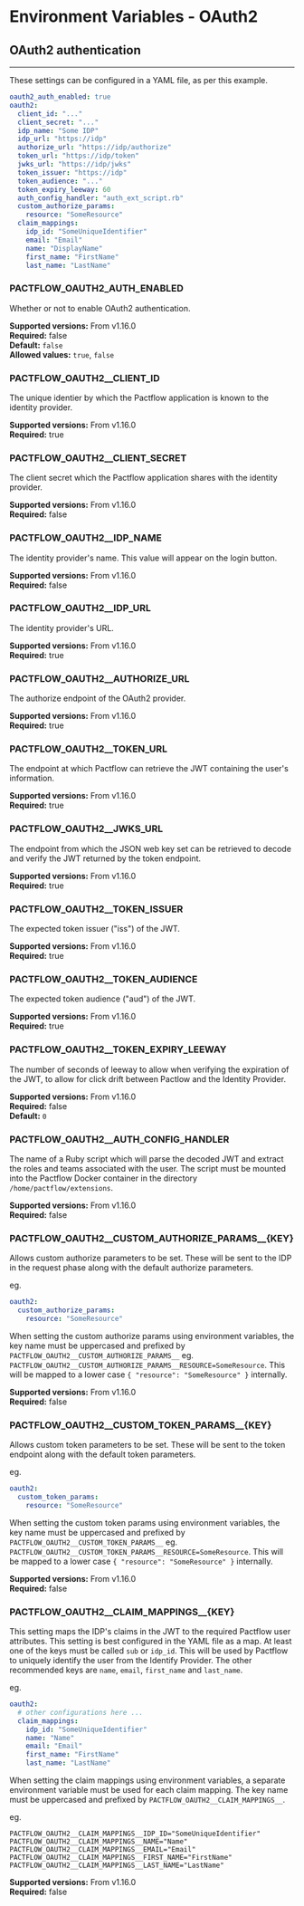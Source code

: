 # Environment Variables - OAuth2 

<head>
  <meta name="robots" content="noindex"/>
</head>

## OAuth2 authentication

<hr/>
These settings can be configured in a YAML file, as per this example.

```yaml
oauth2_auth_enabled: true
oauth2:
  client_id: "..."
  client_secret: "..."
  idp_name: "Some IDP"
  idp_url: "https://idp"
  authorize_url: "https://idp/authorize"
  token_url: "https://idp/token"
  jwks_url: "https://idp/jwks"
  token_issuer: "https://idp"
  token_audience: "..."
  token_expiry_leeway: 60
  auth_config_handler: "auth_ext_script.rb"
  custom_authorize_params:
    resource: "SomeResource"
  claim_mappings:
    idp_id: "SomeUniqueIdentifier"
    email: "Email"
    name: "DisplayName"
    first_name: "FirstName"
    last_name: "LastName"
```


### PACTFLOW_OAUTH2_AUTH_ENABLED

Whether or not to enable OAuth2 authentication.

**Supported versions:** From v1.16.0<br/>
**Required:** false<br/>
**Default:** `false`<br/>
**Allowed values:** `true`, `false`<br/>

### PACTFLOW_OAUTH2\_\_CLIENT_ID

The unique identier by which the Pactflow application is known to the identity provider.

**Supported versions:** From v1.16.0<br/>
**Required:** true<br/>

### PACTFLOW_OAUTH2\_\_CLIENT_SECRET

The client secret which the Pactflow application shares with the identity provider.

**Supported versions:** From v1.16.0<br/>
**Required:** false<br/>

### PACTFLOW_OAUTH2\_\_IDP_NAME

The identity provider's name. This value will appear on the login button.

**Supported versions:** From v1.16.0<br/>
**Required:** false<br/>

### PACTFLOW_OAUTH2\_\_IDP_URL

The identity provider's URL.

**Supported versions:** From v1.16.0<br/>
**Required:** true<br/>

### PACTFLOW_OAUTH2\_\_AUTHORIZE_URL

The authorize endpoint of the OAuth2 provider.

**Supported versions:** From v1.16.0<br/>
**Required:** true<br/>

### PACTFLOW_OAUTH2\_\_TOKEN_URL

The endpoint at which Pactflow can retrieve the JWT containing the user's information.

**Supported versions:** From v1.16.0<br/>
**Required:** true<br/>

### PACTFLOW_OAUTH2\_\_JWKS_URL

The endpoint from which the JSON web key set can be retrieved to decode and verify the JWT returned by the token endpoint.

**Supported versions:** From v1.16.0<br/>
**Required:** true<br/>

### PACTFLOW_OAUTH2\_\_TOKEN_ISSUER

The expected token issuer ("iss") of the JWT.

**Supported versions:** From v1.16.0<br/>
**Required:** true<br/>

### PACTFLOW_OAUTH2\_\_TOKEN_AUDIENCE

The expected token audience ("aud") of the JWT.

**Supported versions:** From v1.16.0<br/>
**Required:** true<br/>

### PACTFLOW_OAUTH2\_\_TOKEN_EXPIRY_LEEWAY

The number of seconds of leeway to allow when verifying the expiration of the JWT, to allow for click drift between Pactlow and the Identity Provider.

**Supported versions:** From v1.16.0<br/>
**Required:** false<br/>
**Default:** `0`<br/>

### PACTFLOW_OAUTH2\_\_AUTH_CONFIG_HANDLER

The name of a Ruby script which will parse the decoded JWT and extract the roles and teams associated with the user. The script must be mounted into the Pactflow Docker container in the directory `/home/pactflow/extensions`.

**Supported versions:** From v1.16.0<br/>
**Required:** false<br/>

### PACTFLOW_OAUTH2\_\_CUSTOM_AUTHORIZE_PARAMS\_\_{KEY}

Allows custom authorize parameters to be set. These will be sent to the IDP in the request phase along with the default authorize parameters.

eg.

```yaml
oauth2:
  custom_authorize_params:
    resource: "SomeResource"
```

When setting the custom authorize params using environment variables, the key name must be uppercased and prefixed by `PACTFLOW_OAUTH2__CUSTOM_AUTHORIZE_PARAMS__`
eg. `PACTFLOW_OAUTH2__CUSTOM_AUTHORIZE_PARAMS__RESOURCE=SomeResource`. This will be mapped to a lower case `{ "resource": "SomeResource" }` internally.

**Supported versions:** From v1.16.0<br/>
**Required:** false<br/>

### PACTFLOW_OAUTH2\_\_CUSTOM_TOKEN_PARAMS\_\_{KEY}

Allows custom token parameters to be set. These will be sent to the token endpoint along with the default token parameters.

eg.

```yaml
oauth2:
  custom_token_params:
    resource: "SomeResource"
```

When setting the custom token params using environment variables, the key name must be uppercased and prefixed by `PACTFLOW_OAUTH2__CUSTOM_TOKEN_PARAMS__`
eg. `PACTFLOW_OAUTH2__CUSTOM_TOKEN_PARAMS__RESOURCE=SomeResource`. This will be mapped to a lower case `{ "resource": "SomeResource" }` internally.

**Supported versions:** From v1.16.0<br/>
**Required:** false<br/>

### PACTFLOW_OAUTH2\_\_CLAIM_MAPPINGS\_\_{KEY}

This setting maps the IDP's claims in the JWT to the required Pactflow user attributes. This setting is best configured in the YAML file as a map.
At least one of the keys must be called `sub` or `idp_id`. This will be used by Pactflow to uniquely identify the user from the Identify Provider.
The other recommended keys are `name`, `email`, `first_name` and `last_name`.

eg.

```yaml
oauth2:
  # other configurations here ...
  claim_mappings:
    idp_id: "SomeUniqueIdentifier"
    name: "Name"
    email: "Email"
    first_name: "FirstName"
    last_name: "LastName"
```

When setting the claim mappings using environment variables, a separate environment variable must be used for each claim mapping.
The key name must be uppercased and prefixed by `PACTFLOW_OAUTH2__CLAIM_MAPPINGS__`.

eg.

```shell
PACTFLOW_OAUTH2__CLAIM_MAPPINGS__IDP_ID="SomeUniqueIdentifier"
PACTFLOW_OAUTH2__CLAIM_MAPPINGS__NAME="Name"
PACTFLOW_OAUTH2__CLAIM_MAPPINGS__EMAIL="Email"
PACTFLOW_OAUTH2__CLAIM_MAPPINGS__FIRST_NAME="FirstName"
PACTFLOW_OAUTH2__CLAIM_MAPPINGS__LAST_NAME="LastName"
````

**Supported versions:** From v1.16.0<br/>
**Required:** false<br/>
